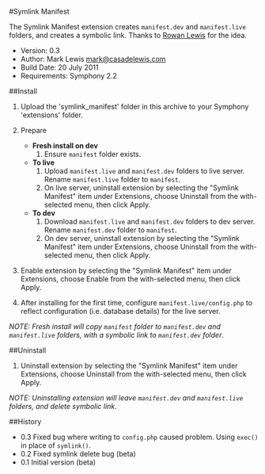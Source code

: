 #Symlink Manifest

The Symlink Manifest extension creates `manifest.dev` and `manifest.live` folders, and creates a symbolic link. Thanks to [Rowan Lewis](http://rowanlewis.com/using-git-and-symphony-cms) for the idea.

- Version: 0.3
- Author: Mark Lewis <mark@casadelewis.com>
- Build Date: 20 July 2011
- Requirements: Symphony 2.2

##Install

1. Upload the 'symlink_manifest' folder in this archive to your Symphony
   'extensions' folder.
2. Prepare
    - **Fresh install on dev**
        1. Ensure `manifest` folder exists.
    - **To live**
        1. Upload `manifest.live` and `manifest.dev` folders to live server. Rename `manifest.live` folder to `manifest`.
        2. On live server, uninstall extension by selecting the "Symlink Manifest" item under Extensions, choose Uninstall from the with-selected menu, then click Apply.
    - **To dev**
        1. Download `manifest.live` and `manifest.dev` folders to dev server. Rename `manifest.dev` folder to `manifest`.
        2. On dev server, uninstall extension by selecting the "Symlink Manifest" item under Extensions, choose Uninstall from the with-selected menu, then click Apply.
3. Enable extension by selecting the "Symlink Manifest" item under Extensions, choose Enable
   from the with-selected menu, then click Apply.
	 
4. After installing for the first time, configure `manifest.live/config.php` to reflect configuration (i.e. database details) for the live server.

*NOTE: Fresh install will copy `manifest` folder to `manifest.dev` and `manifest.live` folders, with a symbolic link to `manifest.dev` folder*.

##Uninstall

1. Uninstall extension by selecting the "Symlink Manifest" item under Extensions, choose Uninstall from the with-selected menu, then click Apply.

*NOTE: Uninstalling extension will leave `manifest.dev` and `manifest.live` folders, and delete symbolic link*.

##History

- 0.3 Fixed bug where writing to `config.php` caused problem. Using `exec()` in place of `symlink()`.
- 0.2 Fixed symlink delete bug (beta)
- 0.1 Initial version (beta)